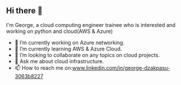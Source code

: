 ## Hi there 👋
I'm George, a cloud computing engineer trainee who is interested and working on python and cloud(AWS & Azure) 
- 🔭 I’m currently working on Azure networking.
- 🌱 I’m currently learning AWS & Azure Cloud.
- 👯 I’m looking to collaborate on any topics on cloud projects.
- 💬 Ask me about cloud infrastructure.
- 📫 How to reach me on:www.linkedin.com/in/george-dzakpasu-3063b8227

<!--
**GeorgeDzakpasu/GeorgeDzakpasu** is a ✨ _special_ ✨ repository because its `README.md` (this file) appears on your GitHub profile.

Here are some ideas to get you started:

- 🔭 I’m currently working on ...
- 🌱 I’m currently learning ...
- 👯 I’m looking to collaborate on ...
- 🤔 I’m looking for help with ...
- 💬 Ask me about ...
- 📫 How to reach me: ...
- 😄 Pronouns: ...
- ⚡ Fun fact: ...
-->
